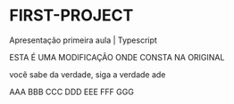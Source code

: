 # FIRST-PROJECT
Apresentação primeira aula | Typescript

ESTA É UMA MODIFICAÇÃO ONDE CONSTA NA ORIGINAL

você sabe da verdade, siga a verdade ade

AAA
BBB
CCC
DDD
EEE
FFF
GGG
